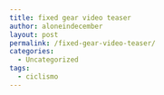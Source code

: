 ```yaml
---
title: fixed gear video teaser
author: aloneindecember
layout: post
permalink: /fixed-gear-video-teaser/
categories:
  - Uncategorized
tags:
  - ciclismo
---
```

